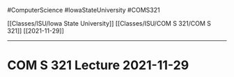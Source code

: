 #ComputerScience  #IowaStateUniversity #COMS321 


[[Classes/ISU/Iowa State University]] [[Classes/ISU/COM S 321/COM S 321]] [[2021-11-29]]

---

# COM S 321 Lecture 2021-11-29

